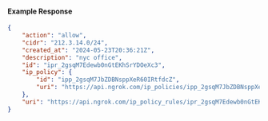 <!-- Code generated for API Clients. DO NOT EDIT. -->

#### Example Response

```json
{
	"action": "allow",
	"cidr": "212.3.14.0/24",
	"created_at": "2024-05-23T20:36:21Z",
	"description": "nyc office",
	"id": "ipr_2gsqM7Edewb0nGtEKhSrYDOeXc3",
	"ip_policy": {
		"id": "ipp_2gsqM7JbZDBNsppXeR60IRtfdcZ",
		"uri": "https://api.ngrok.com/ip_policies/ipp_2gsqM7JbZDBNsppXeR60IRtfdcZ"
	},
	"uri": "https://api.ngrok.com/ip_policy_rules/ipr_2gsqM7Edewb0nGtEKhSrYDOeXc3"
}
```
